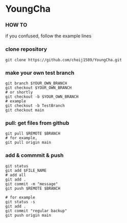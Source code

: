 # YoungCha

### HOW TO
if you confused, follow the example lines
### clone repository
```
git clone https://github.com/choij1589/YoungCha.git
```
### make your own test branch
```
git branch $YOUR_OWN_BRANCH
git checkout $YOUR_OWN_BRANCH
# or shortly
git checkout -b $YOUR_OWN_BRANCH
# example
git checkout -b TestBranch
git checkout main
```
### pull: get files from github
```
git pull $REMOTE $BRANCH
# for example,
git pull origin main
```
### add & commmit & push
```
git status
git add $FILE_NAME
# add all
git add .
git commit -m "message"
git push $REMOTE $BRANCH

# for example
git status -s
git add .
git commit "regular backup"
git push origin main
```
